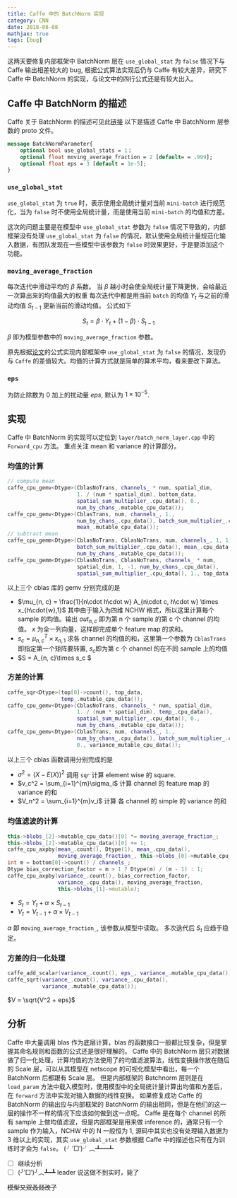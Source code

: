 ```yaml
---
title: Caffe 中的 BatchNorm 实现
category: CNN
date: 2018-08-08
mathjax: true
tags: [bug]
---
```


这两天要修复内部框架中 BatchNorm 层在 `use_global_stat` 为 `false` 情况下与 Caffe 输出相差较大的 bug, 根据公式算法实现后仍与 Caffe 有较大差异，研究下 Caffe 中 BatchNorm 的实现，与论文中的四行公式还是有较大出入。

## Caffe 中 BatchNorm 的描述

Caffe 关于 BatchNorm 的描述可见此[链接](http://caffe.berkeleyvision.org/tutorial/layers/batchnorm.html)
以下是描述 Caffe 中 BatchNorm 层参数的 proto 文件。

```protobuf
message BatchNormParameter{
    optional bool use_global_stats = 1；
    optional float moving_average_fraction = 2 [default= = .999];
    optional float eps = 3 [default = 1e-5];
}
```

### `use_global_stat`

`use_global_stat` 为 `true` 时，表示使用全局统计量对当前 `mini-batch` 进行规范化，当为 `false` 时不使用全局统计量，而是使用当前 `mini-batch` 的均值和方差。

这次的问题主要是在模型中 `use_global_stat` 参数为 `false` 情况下导致的，内部框架没有处理 `use_global_stat` 为 `false` 的情况，默认使用全局统计量规范化输入数据，有团队发现在一些模型中该参数为 `false` 时效果更好，于是要添加这个功能。

### `moving_average_fraction`

每次迭代中滑动平均的 $\beta$ 系数。
当 $\beta$ 越小时会使全局统计量下降更快，会给最近一次算出来的均值最大的权重
每次迭代中都是用当前 `batch` 的均值 $Y_t$ 与之前的滑动均值 $S_{t-1}$ 更新当前的滑动均值。
公式如下

$$
S_t = \beta \cdot Y_t + (1 - \beta) \cdot S_{t-1}
$$

$\beta$ 即为模型参数中的 `moving_average_fraction` 参数。

原先根据[论文](https://arxiv.org/abs/1502.03167)的公式实现内部框架中 `use_global_stat` 为 `false` 的情况，发现仍与 `Caffe` 的差值较大。均值的计算方式就是简单的算术平均，看来要改下算法。

### `eps`

为防止除数为 0 加上的扰动量 $eps$, 默认为 $1\times 10^{-5}$.

## 实现

Caffe 中 BatchNorm 的实现可以定位到 `layer/batch_norm_layer.cpp` 中的 `Forward_cpu` 方法。
重点关注 mean 和 variance 的计算部分。

### 均值的计算

```C++
// compute mean
caffe_cpu_gemv<Dtype>(CblasNoTrans, channels_ * num, spatial_dim,
                      1. / (num * spatial_dim), bottom_data,
                      spatial_sum_multiplier_.cpu_data(), 0.,
                      num_by_chans_.mutable_cpu_data());
caffe_cpu_gemv<Dtype>(CblasTrans, num, channels_, 1.,
                      num_by_chans_.cpu_data(), batch_sum_multiplier_.cpu_data(), 0.,
                      mean_.mutable_cpu_data());
// subtract mean
caffe_cpu_gemm<Dtype>(CblasNoTrans, CblasNoTrans, num, channels_, 1, 1,
                      batch_sum_multiplier_.cpu_data(), mean_.cpu_data(), 0.,
                      num_by_chans_.mutable_cpu_data());
caffe_cpu_gemm<Dtype>(CblasNoTrans, CblasNoTrans, channels_ * num,
                      spatial_dim, 1, -1, num_by_chans_.cpu_data(),
                      spatial_sum_multiplier_.cpu_data(), 1., top_data);
```

以上三个 cblas 库的 gemv 分别完成的是

- $\mu_{n, c} = \frac{1}{n\cdot h\cdot w}  A_{n\cdot c, h\cdot w} \times x_{h\cdot{w},1}$
  其中由于输入为四维 NCHW 格式，所以这里计算每个 sample 的均值。输出 $out_{n,c}$ 即为第 n 个 sample 的第 c 个 channel 的均值。
  $x$ 为全一列向量，这样即完成单个 feature map 的求和。
- $s_c = \mu_{n, c}^T\times x_{n, 1}$
  求各 channel 的均值的和，这里第一个参数为 `CblasTrans` 即指定第一个矩阵要转置, $s_c$即为第 c 个 channel 的在不同 sample 上的均值
- $S = A_{n, c}\times s_c $

### 方差的计算

```C++
caffe_sqr<Dtype>(top[0]->count(), top_data,
                 temp_.mutable_cpu_data());
caffe_cpu_gemv<Dtype>(CblasNoTrans, channels_ * num, spatial_dim,
                      1. / (num * spatial_dim), temp_.cpu_data(),
                      spatial_sum_multiplier_.cpu_data(), 0.,
                      num_by_chans_.mutable_cpu_data());
caffe_cpu_gemv<Dtype>(CblasTrans, num, channels_, 1.,
                      num_by_chans_.cpu_data(), batch_sum_multiplier_.cpu_data(),
                      0., variance_mutable_cpu_data());
```

以上三个 cblas 函数调用分别完成的是

- $\sigma^2 = (X-E(X))^2$
  调用 `sqr` 计算 element wise 的 square.
- $v_c^2 = \sum_{i=1}^{m}\sigma_i$
  计算 channel 的 feature map 的 variance 的和
- $V_n^2 = \sum_{i=1}^{m}v_i$
  计算 各 channel 的 simple 的 variance 的和

### 均值滤波的计算

```C++
this->blobs_[2]->mutable_cpu_data()[0] *= moving_average_fraction_;
this->blobs_[2]->mutable_cpu_data()[0] += 1;
caffe_cpu_axpby(mean_.count(), Dtype(1), mean_.cpu_data(),
                moving_average_fraction_, this->blobs_[0]->mutable_cpu_data());
int m = bottom[0]->count() / channels_;
Dtype bias_correction_factor = m > 1 ? Dtype(m) / (m - 1) : 1;
caffe_cpu_axpby(variance_.count(), bias_correction_factor,
                variance_.cpu_data(), moving_average_fraction,
                this->blobs_[1]->mutable);
```

- $S_t=Y_t + \alpha \times S_{t-1}$
- $V_t = V_{t-1} + \alpha \times V_{t-1}$

$\alpha$ 即 `moving_average_fraction_`, 该参数从模型中读取。
多次迭代后 $S_t$ 应趋于稳定。

### 方差的归一化处理

```C++
caffe_add_scalar(variance_.count(), eps_, variance_.mutable_cpu_data());
caffe_sqrt(variance_.count(), variance_.cpu_data(),
           variance_.mutable_cpu_data());
```

$V = \sqrt{V^2 + eps}$

## 分析

Caffe 中大量调用 blas 作为底层计算，blas 的函数接口一般都比较复杂，但是掌握其命名规则和函数的公式还是很好理解的。
Caffe 中的 BatchNorm 层只对数据做了归一化处理，计算均值的方法使用了的均值滤波算法，线性变换操作放在随后的 Scale 层，可以从其模型在 netscope 的可视化模型中看出，每一个 BatchNorm 后都跟有 Scale 层。
但是内部框架的 Batchnorm 层则是在 `load_param` 方法中载入模型时，使用模型中的全局统计量计算出均值和方差后，在 `forward` 方法中实现对输入数据的线性变换。
如果修复成功 Caffe 的 BatchNorm 的输出应与内部框架的 BatchNorm 的输出相同，但是在他们的这一层的操作不一样的情况下应该如何做到这一点呢。
Caffe 是在每个 channel 的所有 sample 上做均值滤波，但是内部框架是用来做 inference 的，通常只有一个 sample 作为输入，NCHW 中的 N 一般恒为 1, 源码中其实也没有处理输入数据为 3 维以上的实现，其实 `use_global_stat` 参数根据 Caffe 中的描述也只有在为训练时才会为 `false`。
(╯‵□′)╯︵┻━┻

- [ ] 继续分析
- [ ] (╯‵□′)╯︵┻━┻ leader 说这做不到实时，毙了

~~模型又双叒叕改了~~